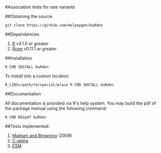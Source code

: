 #Association tests for rare variants

##Obtaining the source

```
git clone https://github.com/molpopgen/buRden
```

##Dependencies

1. [R](http://r-project.org) v3.1.0 or greater
2. [Rcpp](http://cran.r-project.org/web/packages/Rcpp/index.html)  v0.11.1 or greater

##Installation

```
R CMD INSTALL buRden
```

To install into a custom location:

```
R_LIBS=/path/to/special/place R CMD INSTALL buRden
```

##Documentation

All documentation is provided via R's help system.  You may build the pdf of the package manual using the following command:

```
R CMD Rd2pdf buRden
```

##Tests implemented:
1. [Madsen and Browning](http://www.plosgenetics.org/article/info%3Adoi%2F10.1371%2Fjournal.pgen.1000384) (2009)
2. [C-alpha](http://www.plosgenetics.org/article/info%3Adoi%2F10.1371%2Fjournal.pgen.1001322)
3. [ESM](http://www.plosgenetics.org/article/info%3Adoi%2F10.1371%2Fjournal.pgen.1003258)
